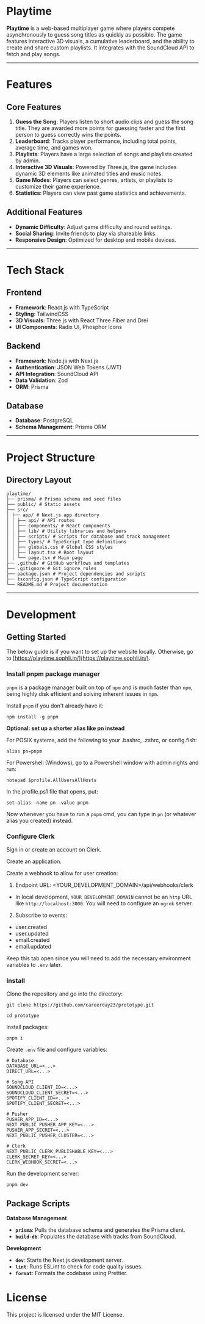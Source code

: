 # Playtime

**Playtime** is a web-based multiplayer game where players compete asynchronously to guess song titles as quickly as possible. The game features interactive 3D visuals, a cumulative leaderboard, and the ability to create and share custom playlists. It integrates with the SoundCloud API to fetch and play songs.

---

# Features

## Core Features

1. **Guess the Song**: Players listen to short audio clips and guess the song title. They are awarded more points for guessing faster and the first person to guess correctly wins the points.
2. **Leaderboard**: Tracks player performance, including total points, average time, and games won.
3. **Playlists**: Players have a large selection of songs and playlists created by admin.
4. **Interactive 3D Visuals**: Powered by Three.js, the game includes dynamic 3D elements like animated titles and music notes.
5. **Game Modes**: Players can select genres, artists, or playlists to customize their game experience.
6. **Statistics**: Players can view past game statistics and achievements.

## Additional Features

- **Dynamic Difficulty**: Adjust game difficulty and round settings.
- **Social Sharing**: Invite friends to play via shareable links.
- **Responsive Design**: Optimized for desktop and mobile devices.

---

# Tech Stack

## **Frontend**

- **Framework**: React.js with TypeScript
- **Styling**: TailwindCSS
- **3D Visuals**: Three.js with React Three Fiber and Drei
- **UI Components**: Radix UI, Phosphor Icons

## **Backend**

- **Framework**: Node.js with Next.js
- **Authentication**: JSON Web Tokens (JWT)
- **API Integration**: SoundCloud API
- **Data Validation**: Zod
- **ORM**: Prisma

## **Database**

- **Database**: PostgreSQL
- **Schema Management**: Prisma ORM

---

# Project Structure

## Directory Layout

```
playtime/
├── prisma/ # Prisma schema and seed files
├── public/ # Static assets
├── src/
│ ├── app/ # Next.js app directory
│ │ ├── api/ # API routes
│ │ ├── components/ # React components
│ │ ├── lib/ # Utility libraries and helpers
│ │ ├── scripts/ # Scripts for database and track management
│ │ ├── types/ # TypeScript type definitions
│ │ ├── globals.css # Global CSS styles
│ │ ├── layout.tsx # Root layout
│ │ └── page.tsx # Main page
├── .github/ # GitHub workflows and templates
├── .gitignore # Git ignore rules
├── package.json # Project dependencies and scripts
├── tsconfig.json # TypeScript configuration
└── README.md # Project documentation
```

---

# Development

## Getting Started

The below guide is if you want to set up the website locally. Otherwise, go to [https://playtime.sophli.in/](https://playtime.sophli.in/).

### Install pnpm package manager

`pnpm` is a package manager built on top of `npm` and is much faster than `npm`, being highly disk efficient and solving inherent issues in `npm`.

Install `pnpm` if you don't already have it:

```
npm install -g pnpm
```

**Optional: set up a shorter alias like pn instead**

For POSIX systems, add the following to your .bashrc, .zshrc, or config.fish:

`alias pn=pnpm`

For Powershell (Windows), go to a Powershell window with admin rights and run:

`notepad $profile.AllUsersAllHosts`

In the profile.ps1 file that opens, put:

`set-alias -name pn -value pnpm`

Now whenever you have to run a `pnpm` cmd, you can type in `pn` (or whatever alias you created) instead.

### Configure Clerk

Sign in or create an account on Clerk.

Create an application.

Create a webhook to allow for user creation:

1. Endpoint URL: <YOUR_DEVELOPMENT_DOMAIN>/api/webhooks/clerk

- In local development, `YOUR_DEVELOPMENT_DOMAIN` cannot be an `http` URL like `http://localhost:3000`. You will need to configure an `ngrok` server.

2. Subscribe to events:

- user.created
- user.updated
- email.created
- email.updated

Keep this tab open since you will need to add the necessary environment variables to `.env` later.

### Install

Clone the repository and go into the directory:

```
git clone https://github.com/careerday23/prototype.git

cd prototype
```

Install packages:

```
pnpm i
```

Create `.env` file and configure variables:

```
# Database
DATABASE_URL=<...>
DIRECT_URL=<...>

# Song API
SOUNDCLOUD_CLIENT_ID=<...>
SOUNDCLOUD_CLIENT_SECRET=<...>
SPOTIFY_CLIENT_ID=<...>
SPOTIFY_CLIENT_SECRET=<...>

# Pusher
PUSHER_APP_ID=<...>
NEXT_PUBLIC_PUSHER_APP_KEY=<...>
PUSHER_APP_SECRET=<...>
NEXT_PUBLIC_PUSHER_CLUSTER=<...>

# Clerk
NEXT_PUBLIC_CLERK_PUBLISHABLE_KEY=<...>
CLERK_SECRET_KEY=<...>
CLERK_WEBHOOK_SECRET=<...>
```

Run the development server:

```
pnpm dev
```

## Package Scripts

**Database Management**

- **`prisma`**: Pulls the database schema and generates the Prisma client.
- **`build-db`**: Populates the database with tracks from SoundCloud.

**Development**

- **`dev`**: Starts the Next.js development server.
- **`lint`**: Runs ESLint to check for code quality issues.
- **`format`**: Formats the codebase using Prettier.

# License

This project is licensed under the MIT License.
